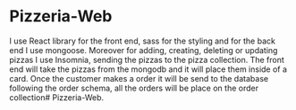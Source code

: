 # Pizzeria-Web
I use React library for the front end, sass for the styling and for the back end I use mongoose. Moreover for adding, creating, deleting or updating pizzas I use Insomnia, sending the pizzas to the pizza collection. The front end will take the pizzas from the mongodb and it will place them inside of a card. Once the customer makes a order it will be send to the database following the order schema, all the orders will be place on the order collection# Pizzeria-Web.
